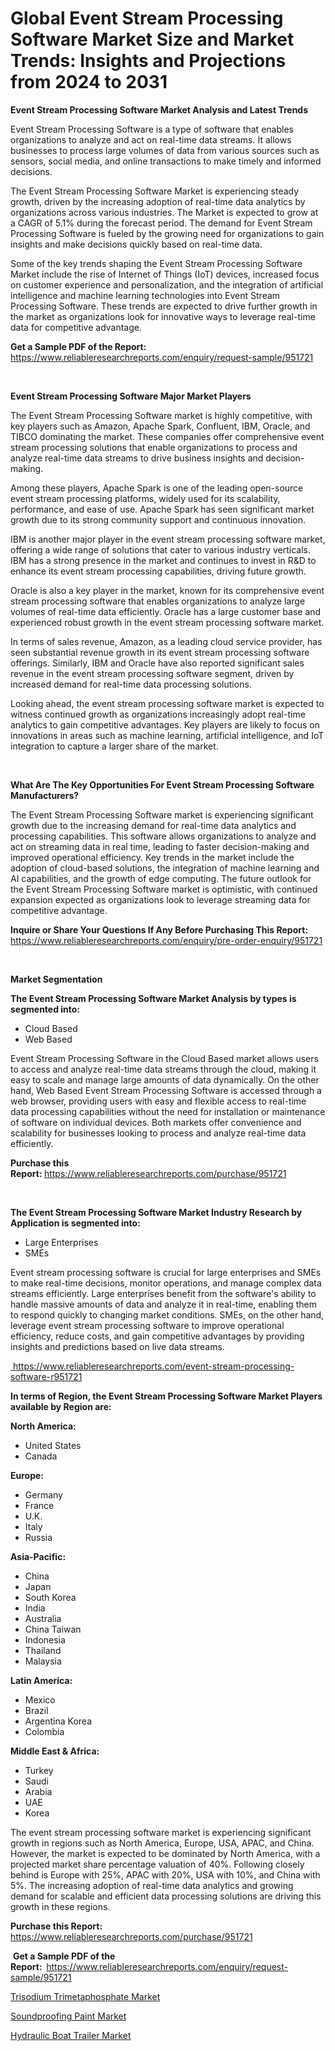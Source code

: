 <p><h1>Global Event Stream Processing Software Market Size and Market Trends: Insights and Projections from 2024 to 2031</h1></p><p><strong>Event Stream Processing Software Market Analysis and Latest Trends</strong></p>
<p><p>Event Stream Processing Software is a type of software that enables organizations to analyze and act on real-time data streams. It allows businesses to process large volumes of data from various sources such as sensors, social media, and online transactions to make timely and informed decisions.</p><p>The Event Stream Processing Software Market is experiencing steady growth, driven by the increasing adoption of real-time data analytics by organizations across various industries. The Market is expected to grow at a CAGR of 5.1% during the forecast period. The demand for Event Stream Processing Software is fueled by the growing need for organizations to gain insights and make decisions quickly based on real-time data.</p><p>Some of the key trends shaping the Event Stream Processing Software Market include the rise of Internet of Things (IoT) devices, increased focus on customer experience and personalization, and the integration of artificial intelligence and machine learning technologies into Event Stream Processing Software. These trends are expected to drive further growth in the market as organizations look for innovative ways to leverage real-time data for competitive advantage.</p></p>
<p><strong>Get a Sample PDF of the Report:&nbsp;</strong> <a href="https://www.reliableresearchreports.com/enquiry/request-sample/951721">https://www.reliableresearchreports.com/enquiry/request-sample/951721</a></p>
<p>&nbsp;</p>
<p><strong>Event Stream Processing Software Major Market Players</strong></p>
<p><p>The Event Stream Processing Software market is highly competitive, with key players such as Amazon, Apache Spark, Confluent, IBM, Oracle, and TIBCO dominating the market. These companies offer comprehensive event stream processing solutions that enable organizations to process and analyze real-time data streams to drive business insights and decision-making.</p><p>Among these players, Apache Spark is one of the leading open-source event stream processing platforms, widely used for its scalability, performance, and ease of use. Apache Spark has seen significant market growth due to its strong community support and continuous innovation.</p><p>IBM is another major player in the event stream processing software market, offering a wide range of solutions that cater to various industry verticals. IBM has a strong presence in the market and continues to invest in R&D to enhance its event stream processing capabilities, driving future growth.</p><p>Oracle is also a key player in the market, known for its comprehensive event stream processing software that enables organizations to analyze large volumes of real-time data efficiently. Oracle has a large customer base and experienced robust growth in the event stream processing software market.</p><p>In terms of sales revenue, Amazon, as a leading cloud service provider, has seen substantial revenue growth in its event stream processing software offerings. Similarly, IBM and Oracle have also reported significant sales revenue in the event stream processing software segment, driven by increased demand for real-time data processing solutions.</p><p>Looking ahead, the event stream processing software market is expected to witness continued growth as organizations increasingly adopt real-time analytics to gain competitive advantages. Key players are likely to focus on innovations in areas such as machine learning, artificial intelligence, and IoT integration to capture a larger share of the market.</p></p>
<p>&nbsp;</p>
<p><strong>What Are The Key Opportunities For Event Stream Processing Software Manufacturers?</strong></p>
<p><p>The Event Stream Processing Software market is experiencing significant growth due to the increasing demand for real-time data analytics and processing capabilities. This software allows organizations to analyze and act on streaming data in real time, leading to faster decision-making and improved operational efficiency. Key trends in the market include the adoption of cloud-based solutions, the integration of machine learning and AI capabilities, and the growth of edge computing. The future outlook for the Event Stream Processing Software market is optimistic, with continued expansion expected as organizations look to leverage streaming data for competitive advantage.</p></p>
<p><strong>Inquire or Share Your Questions If Any Before Purchasing This Report:</strong> <a href="https://www.reliableresearchreports.com/enquiry/pre-order-enquiry/951721">https://www.reliableresearchreports.com/enquiry/pre-order-enquiry/951721</a></p>
<p>&nbsp;</p>
<p><strong>Market Segmentation</strong></p>
<p><strong>The Event Stream Processing Software Market Analysis by types is segmented into:</strong></p>
<p><ul><li>Cloud Based</li><li>Web Based</li></ul></p>
<p><p>Event Stream Processing Software in the Cloud Based market allows users to access and analyze real-time data streams through the cloud, making it easy to scale and manage large amounts of data dynamically. On the other hand, Web Based Event Stream Processing Software is accessed through a web browser, providing users with easy and flexible access to real-time data processing capabilities without the need for installation or maintenance of software on individual devices. Both markets offer convenience and scalability for businesses looking to process and analyze real-time data efficiently.</p></p>
<p><strong>Purchase this Report:&nbsp;</strong><a href="https://www.reliableresearchreports.com/purchase/951721">https://www.reliableresearchreports.com/purchase/951721</a></p>
<p>&nbsp;</p>
<p><strong>The Event Stream Processing Software Market Industry Research by Application is segmented into:</strong></p>
<p><ul><li>Large Enterprises</li><li>SMEs</li></ul></p>
<p><p>Event stream processing software is crucial for large enterprises and SMEs to make real-time decisions, monitor operations, and manage complex data streams efficiently. Large enterprises benefit from the software's ability to handle massive amounts of data and analyze it in real-time, enabling them to respond quickly to changing market conditions. SMEs, on the other hand, leverage event stream processing software to improve operational efficiency, reduce costs, and gain competitive advantages by providing insights and predictions based on live data streams.</p></p>
<p><a href="https://www.reliableresearchreports.com/event-stream-processing-software-r951721">&nbsp;https://www.reliableresearchreports.com/event-stream-processing-software-r951721</a></p>
<p><strong>In terms of Region, the Event Stream Processing Software Market Players available by Region are:</strong></p>
<p>
    <p> <strong> North America: </strong>
        <ul>
            <li>United States</li>
            <li>Canada</li>
        </ul>
        </p> 
    <p> <strong> Europe: </strong>
        <ul>
            <li>Germany</li>
            <li>France</li>
            <li>U.K.</li>
            <li>Italy</li>
            <li>Russia</li>
        </ul>
        </p> 
    <p> <strong> Asia-Pacific: </strong>
        <ul>
            <li>China</li>
            <li>Japan</li>
            <li>South Korea</li>
            <li>India</li>
            <li>Australia</li>
            <li>China Taiwan</li>
            <li>Indonesia</li>
            <li>Thailand</li>
            <li>Malaysia</li>
        </ul>
        </p> 
    <p> <strong> Latin America: </strong>
        <ul>
            <li>Mexico</li>
            <li>Brazil</li>
            <li>Argentina Korea</li>
            <li>Colombia</li>
        </ul>
        </p> 
    <p> <strong> Middle East & Africa: </strong>
        <ul>
            <li>Turkey</li>
            <li>Saudi</li>
            <li>Arabia</li>
            <li>UAE</li>
            <li>Korea</li>
        </ul>
    </p>
    </p>
<p><p>The event stream processing software market is experiencing significant growth in regions such as North America, Europe, USA, APAC, and China. However, the market is expected to be dominated by North America, with a projected market share percentage valuation of 40%. Following closely behind is Europe with 25%, APAC with 20%, USA with 10%, and China with 5%. The increasing adoption of real-time data analytics and growing demand for scalable and efficient data processing solutions are driving this growth in these regions.</p></p>
<p><strong>Purchase this Report: </strong><a href="https://www.reliableresearchreports.com/purchase/951721">https://www.reliableresearchreports.com/purchase/951721</a></p>
<p>&nbsp;<strong>Get a Sample PDF of the Report:&nbsp;&nbsp;</strong><a href="https://www.reliableresearchreports.com/enquiry/request-sample/951721">https://www.reliableresearchreports.com/enquiry/request-sample/951721</a></p>
<p><strong></strong></p>
<p><p><a href="https://www.linkedin.com/pulse/trisodium-trimetaphosphate-market-research-report-reveals-latest-q4kpc?trackingId=V1SY0GxW%2Bs4V70koogr5Tg%3D%3D">Trisodium Trimetaphosphate Market</a></p><p><a href="https://www.linkedin.com/pulse/decoding-soundproofing-paint-market-deep-dive-latest-trends-1aehc?trackingId=Bd71SF3IsJmQyMwXauGXIQ%3D%3D">Soundproofing Paint Market</a></p><p><a href="https://www.linkedin.com/pulse/hydraulic-boat-trailer-market-size-share-amp-trends-analysis-qhvic?trackingId=DXcJHoAiMFtgXITr1eM8Pw%3D%3D">Hydraulic Boat Trailer Market</a></p></p>